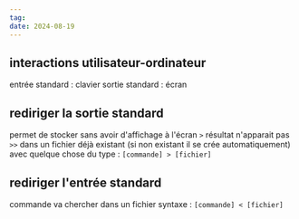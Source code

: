 ```yaml
---
tag: 
date: 2024-08-19
---
```

## interactions utilisateur-ordinateur
entrée standard : clavier
sortie standard : écran
## rediriger la sortie standard
permet de stocker sans avoir d'affichage à l'écran
`>` résultat n'apparait pas
`>>` dans un fichier déjà existant (si non existant il se crée automatiquement)
avec quelque chose du type : `[commande] > [fichier]`
## rediriger l'entrée standard
commande va chercher dans un fichier
syntaxe : `[commande] < [fichier]`
